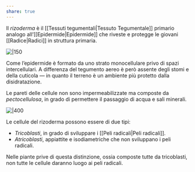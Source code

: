 ```yaml
---
share: true
---
```

Il *rizoderma* è il [[Tessuti tegumentali|Tessuto Tegumentale]] primario analogo all’[[Epidermide|Epidermide]] che riveste e protegge le giovani [[Radice|Radici]] in struttura primaria.

![|150](31a7b035a9dbe1e5f7c8d4e79340a935_MD5%201.png)

Come l’epidermide è formato da uno strato monocellulare privo di spazi intercellulari. A differenza del tegumento aereo è però assente degli stomi e della cuticola — in quanto il terreno è un ambiente più protetto dalla disidratazione.

Le pareti delle cellule non sono impermeabilizzate ma composte da *pectocellulosa*, in grado di permettere il passaggio di acqua e sali minerali.

![|400](ade178628c3e72fc64aa8088fddd123b_MD5%201.png)

Le cellule del rizoderma possono essere di due tipi:
- *Tricoblasti*, in grado di sviluppare i [[Peli radicali|Peli radicali]].
- *Atricoblasti*, appiattite e isodiametriche che non sviluppano i peli radicali.

Nelle piante prive di questa distinzione, ossia composte tutte da tricoblasti, non tutte le cellule daranno luogo ai peli radicali.